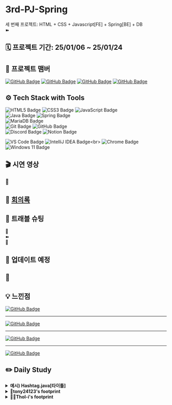 # 3rd-PJ-Spring

세 번째 프로젝트: HTML + CSS + Javascript[FE] + Spring[BE] + DB
<br>➽

## 🗓️ 프로젝트 기간: 25/01/06 ~ 25/01/24

## 👤 프로젝트 맴버

[![GitHub Badge](https://img.shields.io/badge/tony24123-181717?logo=github&logoColor=white&labelColor=181717)](https://github.com/tony24123)
[![GitHub Badge](https://img.shields.io/badge/ThoI－i-181717?logo=github&logoColor=white&labelColor=181717)](https://github.com/ThoI-i)
[![GitHub Badge](https://img.shields.io/badge/chchch928-181717?logo=github&logoColor=white&labelColor=181717)](https://github.com/chchch928)
[![GitHub Badge](https://img.shields.io/badge/Mabbakk-181717?logo=github&logoColor=white&labelColor=181717)](https://github.com/Mabbakk)

## ⚙️ Tech Stack with Tools

![HTML5 Badge](https://img.shields.io/badge/HTML5-E34F26?logo=html5&logoColor=white)
![CSS3 Badge](https://img.shields.io/badge/CSS3-1572B6?logo=css3&logoColor=white)
![JavaScript Badge](https://img.shields.io/badge/JavaScript-F7DF1E?logo=javascript&logoColor=black&labelColor=F7DF1E)<br>
![Java Badge](https://img.shields.io/badge/Java-007396?logo=openjdk&logoColor=white&labelColor=007396)
![Spring Badge](https://img.shields.io/badge/Spring-6DB33F?logo=spring&logoColor=white)
<br>
![MariaDB Badge](https://img.shields.io/badge/MariaDB-003545?logo=mariadb&logoColor=white)<br>
![Git Badge](https://img.shields.io/badge/Git-F05032?logo=git&logoColor=white)
![GitHub Badge](https://img.shields.io/badge/GitHub-181717?logo=github&logoColor=white)<br>
![Discord Badge](https://img.shields.io/badge/Discord-5865F2?logo=discord&logoColor=white)
![Notion Badge](https://img.shields.io/badge/Notion-000000?logo=notion&logoColor=white)

![VS Code Badge](https://img.shields.io/badge/Visual%20Studio%20Code_1.95.0-007ACC?logo=visual-studio-code&logoColor=white)
![IntelliJ IDEA Badge](https://img.shields.io/badge/IntelliJ_IDEA_2024.2.2(Community_Edition)-000000?logo=intellijidea&logoColor=white&labelColor=000000)<br>
![Chrome Badge](https://img.shields.io/badge/Chrome-4285F4?logo=googlechrome&logoColor=white)
![Windows 11 Badge](https://img.shields.io/badge/Windows%2011-0078D6?logo=windows&logoColor=white)

## 🎬 시연 영상

### 🔹

## 📜 [회의록](https://www.notion.so/17320f09dc2a805e9460e881e7f78aba?v=17320f09dc2a81eab4d3000cd15fcb7a&pvs=4)

## 📌 트래블 슈팅

🔹<br>
➽  
🔔

## 🔄 업데이트 예정

🔹
- 

## 💡 느낀점

[![GitHub Badge](https://img.shields.io/badge/tony24123-181717?logo=github&logoColor=white&labelColor=181717)](https://github.com/tony24123) <br>
___
[![GitHub Badge](https://img.shields.io/badge/ThoI－i-181717?logo=github&logoColor=white&labelColor=181717)](https://github.com/ThoI-i) <br>
___
[![GitHub Badge](https://img.shields.io/badge/chchch928-181717?logo=github&logoColor=white&labelColor=181717)](https://github.com/chchch928) <br>
___
[![GitHub Badge](https://img.shields.io/badge/Mabbakk-181717?logo=github&logoColor=white&labelColor=181717)](https://github.com/Mabbakk) <br>

## ✏️ Daily Study

<details>
  <summary><b>예시) Hashtag.java[타이틀]</b></summary>
hashtag.java 코드 공유[주요 내용]

```java
package com.example.instagramclone.domain.hashtag.entity;

import lombok.*;

import java.time.LocalDateTime;

@Getter
@Setter
@ToString
@EqualsAndHashCode
@NoArgsConstructor
@AllArgsConstructor
@Builder
public class Hashtag {
  private Long id;
  private String name;
  private LocalDateTime createdAt;
}
```

</details>

<details>
  <summary><b>🐢tony24123's footprint</b></summary>
	<details>
		<summary><b>ㅤ25/01/23/목:</b></summary>	
		ㅤㅤㅤ내용
	</details>
	<details>
		<summary><b>ㅤ25/01/23/목:</b></summary>	
		ㅤㅤㅤ내용
	</details>
	<details>
		<summary><b>ㅤ25/01/21/화:</b></summary>	
		ㅤㅤㅤ내용
	</details>
	<details>
		<summary><b>ㅤ25/01/20/월:</b></summary>	
		ㅤㅤㅤ내용
	</details>
	<details>
		<summary><b>ㅤ25/01/17/금:</b></summary>	
		ㅤㅤㅤ내용
	</details>
	<details>
		<summary><b>ㅤ25/01/16/목:</b></summary>	
		ㅤㅤㅤ내용
	</details>
	<details>
		<summary><b>ㅤ25/01/15/수:</b></summary>	
		ㅤㅤㅤ내용
	</details>
	<details>
		<summary><b>ㅤ25/01/14/화:</b></summary>	
		ㅤㅤㅤ내용
	</details>
	<details>
		<summary><b>ㅤ25/01/13/월:</b></summary>	
		ㅤㅤㅤ내용
	</details>
	<details>
		<summary><b>ㅤ25/01/10/금:</b></summary>	
		ㅤㅤㅤ내용
	</details>
	<details>
		<summary><b>ㅤ25/01/09/목:</b></summary>	
		ㅤㅤㅤ내용
	</details>
	<details>
		<summary><b>ㅤ25/01/08/수:의존성 주입, 스프링 빈 관리</b></summary>	
		ㅤㅤㅤ<h3> 의존성 주입 </h3>
             의존성 주입: 객체 간의 의존성을 관리할 수 있는 설계 패턴<br> 
             객체는 필요한 의존성을 외부에서 주입받음.<br>
             -> 결합도는 낮추고 , 코드의 재사용성과 유지보수가 높아짐<br>
             크게 생성자 주입, 세터 주입, 필드 주입 3가지 방법 사용 가능<br>
             <h4>생성자 주입</h4>
             - 3가지 방법 중에 가장 좋은 방법<br>
             - 모든 의존성을 주입받아야 하므로 객체가 일관되게 생성된다.<br>
             - 애플리케이션 시작 시점에 문제 발견이 가능하다.<br>              
             <h4>세터 주입 </h4>
             - 세터 주입을 사용하면 유지보수측면에서 생성자 주입보다 어려울 수 있다.<br>
             - NULL체크도 해줘야한다.<br>
             - 중간에 객체가 변경될 수 있다.<br>
             - 런타임 시점까지 문제 발생이 되지않아서 애플리케이션 실행이 예기치 않게 실패할 수 있다.<br>
             <h4>필드 주입</h4>
             - 테스트와 유지보수 특면에서 어려운 점이 많아 비추천<br>
              <h3>스프링 빈 관리</h3>
             - 스프링이 대신해서 관리를 해줌 <br>
              <h4>자바 클래스 방식</h4>
              ex)@Configuration //스프링이 클래스를 관리<br>
                 @ Bean //어떤 객체를 관리할지 메서드로 설정<br>
              <h4>애너테이션 방식</h4>
              <h4>`@Component`</h4>
              - 가장 일반적인 스프링 빈을 정의하는 애너테이션<br>
              - 주로 특수한 역할이 없는 일반적인 빈에 사용된다.<br>
              <h4>`@Service`</h4>
              - 비즈니스 로직을 담고 있는 서비스 클래스에 사용<br>
              - `@Service` 애너테이션을 통해 해당 클래스가 서비스 계층을 담당함을 명시적 나타낸다.<br>
              <h4>`@Repository`</h4>              
              - 데이터 접근 계층(DAO) 클래스에 사용<br>
              -  데이터베이스와의 통신을 담당하는 클래스를 나타내며, 데이터 접근 예외를 처리.<br>         
              <h4>`@Controller`</h4>              
              - 애플리케이션에서 컨트롤러 역할을 하는 클래스에 사용<br>
              - 웹 요청을 처리하고, 모델 데이터를 뷰로 전달하는 역할.<br>
              <h4>@Autowired</h4>
              의존성 주입을 수행하기 위한 애너테이션<br>
              <h4>@Qualifier</h4>
              @Autowired와 함께 사용하여, 같은 타입의 빈이 여러 개 있을 때 어떤 빈을 주입할지 명시적으로 지정하는 방법             
      </details>
      <details>
          <summary><b>ㅤ25/01/07/화: 프로젝트 방향성 회의</b></summary>	
          ㅤㅤㅤ<h3>프로젝트 진행 방향 결정</h3>
               <h4>회의 내용</h4>
               <h4>문제 상황</h4> 
                1.개발 능력 향상을 위해 추가 공부가 필요하다 판단됨<br>
                2.프로젝트 분량 조절에 아쉬움이 각자 남을수있음<br>
               <h4>회의 결과</h4>
                개인 공부에 더 집중하기로 결정<br>
                ->향후 프로젝트들에 있어 가장 큰 도움이 될이라 판단<br>              
                체계적인 관리를 위해 루틴을 정함<br>  
                -> 매일 오후 5시 공부 내용 푸쉬<br>  
                <h3>나의 공부 방향</h3>
                <h4>백엔드(자바,스프링,데이터베이스)에 집중해보고 싶음</h4>
                <h4>쇼핑몰 기본적인 로직 구현해보기 </h4>
                ex)상품 등록 , 상품 담기 , 상품 조회 , 상품 삭제 , 로그인 기능
      </details>
      <details>
          <summary><b>ㅤ25/01/07/월: </b></summary>	
          ㅤㅤㅤ내용
      </details>
</details>

<details>
  <summary><b>🐻‍❄️ThoI-i's footprint</b></summary>
	<details>
		<summary><b>ㅤ25/01/23/목:</b></summary>	
		ㅤㅤㅤ내용
	</details>
	<details>
		<summary><b>ㅤ25/01/23/목:</b></span></summary>	
		ㅤㅤㅤ내용
	</details>
	<details>
		<summary><b>ㅤ25/01/21/화:</b></span></summary>	
		ㅤㅤㅤ내용
	</details>
	<details>
		<summary><b>ㅤ25/01/20/월:</b></summary>	
		ㅤㅤㅤ내용
	</details>
	<details>
		<summary><b>ㅤ25/01/17/금:</b></summary>	
		ㅤㅤㅤ내용
	</details>
	<details>
		<summary><b>ㅤ25/01/16/목:</b></summary>	
		ㅤㅤㅤ내용
	</details>
	<details>
		<summary><b>ㅤ25/01/15/수:</b></summary>	
		ㅤㅤㅤ내용
	</details>
	<details>
		<summary><b>ㅤ25/01/14/화:</b></summary>	
		ㅤㅤㅤ내용
	</details>
	<details>
		<summary><b>ㅤ25/01/13/월:</b></summary>	
		ㅤㅤㅤ내용
	</details>
	<details>
		<summary><b>ㅤ25/01/10/금:</b></summary>	
		ㅤㅤㅤ내용
	</details>
	<details>
		<summary><b>ㅤ25/01/09/목:</b></summary>	
		ㅤㅤㅤ내용
	</details>
	<details>
		<summary><b>ㅤ25/01/08/수: 인터페이스(Interface), 내부 클래스(Inner), 익명 클래스(Anonymous)</b></summary>

|                 | 인터페이스 (Interface)                                | 내부 클래스 (Inner)                                   | 익명 클래스 (Anonymous)               |
|-----------------|-------------------------------------------------------|-------------------------------------------------------|----------------------------------|
| **재사용**      | O                                                     | 클래스 내부에서 재사용                                | 1회용                              |
| **구현 여부**   | 인터페이스(설계도) + 실체 클래스(구현체) + 동작 클래스(Main) | 인터페이스(설계도) + 동작 클래스(Main)               | 동작 클래스(Main) + 동작 클래스(Main - 축약) |
<details>
		<summary><b>ㅤㅤ인터페이스(Interface): 재사용 多</b></summary>

```java
package chap2_6.inner;

public interface Calculator {

    int operate(int n1, int n2); // 두개의 정수를 가지고 연산
}
```
```java
package chap2_6.inner;

public class AddCalculator implements Calculator {
    @Override
    public int operate(int n1, int n2) {
        return n1 + n2;
    }
}
```
```java
package chap2_6.inner;

public class Main {
    public static void main(String[] args) {
        Calculator addCal = new AddCalculator();
        int result1 = addCal.operate(50, 30);
        System.out.println("result1 = " + result1);
        }
    }
```
</details>
<details>
		<summary><b>ㅤㅤ내부 클래스(Inner Class)</b></summary>	

```java
// 재활용하지 X 클래스 (해당 클래스 내부에서만 쓸 거 같다)
private static class
```
```java
package chap2_6.inner;

public interface Calculator {

    int operate(int n1, int n2); // 두개의 정수를 가지고 연산
}
```
```java
package chap2_6.inner;

public class Main {

    private static class SubCalculator implements Calculator {
        @Override
        public int operate(int n1, int n2) {
            return n1 - n2;
        }
public static void main(String[] args) {
        
        SubCalculator subCal = new SubCalculator();
	        int result2 = subCal.operate(100, 25);
	        System.out.println("result2 = " + result2);
    }
```
</details>
<details>
		<summary><b>ㅤㅤ익명 클래스 (Anonymous class)</b></summary>

```java
// 내부 클래스에서 단, 1번만 쓸거다.

Calculator multiCal = class MultiCalculator implements Calculator{}
↓
Calculator multiCal = (class MultiCalculator) implements Calculator{}
↓
Calculator multiCal = implements Calculator {}
↓
Calculator multiCal = new Calculator() {}
       implements를 대체 <<┘       ┖>> class를 의미
```
```java
package chap2_6.inner;
	public class Main {
	   public static void main(String[] args) {     
	          
	          Calculator multiCal =  new Calculator() {
            // 클래스 블록 내부
            @Override
            public int operate(int n1, int n2) {
                return n1 * n2;
            }
        };
           int result3 = multiCal.operate(6, 11);
		       System.out.println("result3 = " + result3);
     }
}
```
</details>
	<details>
		<summary><b>ㅤ25/01/07/화: 파일 입출력[(바이트 기반 스트림/텍스트 기반 스트림], 객체 파일 입출력</b></summary>	

| 출력 (Output)                                  | 입력 (Input)                                  |
|-----------------------------------------------|----------------------------------------------|
| Save: 저장할 정보 전송                         | Load: 저장된 데이터 읽기                     |
| FileOutputStream                               | FileInputStream                              |
| Writer                                        | Reader                                       |

|             | FileInputStream                                    | Reader                                  |
|-------------|-----------------------------------------------|----------------------------------------------|
| **타입**    | 바이트 기반 스트림                             | 텍스트 기반 스트림                            |
| **입력 방식** | 한 글자씩                                    | 한 라인씩 (BufferedReader - `readLine()`)   |

<details>
		<summary><b>ㅤㅤ객체 파일 입출력</b></summary>
<details>
		<summary><b>ㅤㅤㅤ객체 보조 스트림 (implements Serializable)</b></summary>	
		ㅤㅤㅤㅤㅤ<b>객체→스트림 통과(개념 필요)를 위해 직렬화[Serializable(저장 시)]</b>

```java
List<Snack> snackList = List.of(
...
        );

        ┌>>> 직렬화 O
// List<Snack>
┕>>> 직렬화 X

public class Snack implements Serializable
```
```java
package chap2_5.fileio.objstream;

import chap2_5.fileio.FileExample;

import java.io.FileOutputStream;
import java.io.ObjectOutputStream;
import java.util.List;
import java.util.ArrayList;

public class SaveSnack {

  public static void main(String[] args) {

    // 과자 객체 전부 세이브파일로 저장
    List<Snack> snackList = List.of(
            new Snack("콘칲", 1970, 1500, Snack.Taste.GOOD)
            , new Snack("오징어집", 1985, 1800, Snack.Taste.GOOD)
            , new Snack("사브레", 1980, 3000, Snack.Taste.BAD)
    );

    try (FileOutputStream fos = new FileOutputStream(FileExample.ROOT_PATH + "/snack.sav")) {
      // 객체를 바이트로 변환해주는 보조 스트림
      ObjectOutputStream oos = new ObjectOutputStream(fos);
      // 객체가 스트림을 통과하려면 직렬화라는 개념이 필요함
      oos.writeObject(snackList);
      System.out.println("객체 저장 성공!");

    } catch (Exception e) {
      e.printStackTrace();
    }

  }
}
```
```java
package chap2_5.fileio.objstream;

import java.io.Serializable;
import java.util.Objects;

// Snack이 스트림을 통과할 수 있도록 직렬화 명시
public class Snack implements Serializable {

  public enum Taste {
    GOOD, BAD
  }

  private String snackName;
  private int year; // 출시년도
  private int price; // 가격
  private Taste taste; // 맛

  public Snack() {
  }

  public Snack(String snackName, int year, int price, Taste taste) {
    this.snackName = snackName;
    this.year = year;
    this.price = price;
    this.taste = taste;
  }

  public String getSnackName() {
    return snackName;
  }

  public void setSnackName(String snackName) {
    this.snackName = snackName;
  }

  public int getYear() {
    return year;
  }

  public void setYear(int year) {
    this.year = year;
  }

  public int getPrice() {
    return price;
  }

  public void setPrice(int price) {
    this.price = price;
  }

  public Taste getTaste() {
    return taste;
  }

  public void setTaste(Taste taste) {
    this.taste = taste;
  }

  @Override
  public String toString() {
    return "Snack{" +
            "snackName='" + snackName + '\'' +
            ", year=" + year +
            ", price=" + price +
            ", taste=" + taste +
            '}';
  }

  @Override
  public boolean equals(Object o) {
    if (this == o) return true;
    if (o == null || getClass() != o.getClass()) return false;
    Snack snack = (Snack) o;
    return year == snack.year && price == snack.price && Objects.equals(snackName, snack.snackName) && taste == snack.taste;
  }

  @Override
  public int hashCode() {
    return Objects.hash(snackName, year, price, taste);
  }
}
```
</details>
<details>
		<summary><b>ㅤㅤㅤ역직렬화 (Deserialize) ~ 역직렬화 보조스트림 (ObjectInputStream)</b></summary>
<h3>Q: 아래 구문이 왜 필요해?</h3>

```java
List<Snack> snackList = (List<Snack>) ois.readObject();
```
```java
// ↓
    public final Object readObject()
        throws IOException, ClassNotFoundException {
        return readObject(Object.class);
    }
    
// readObject(); 메서드는 직렬화한 객체가 아닌 Object 객체로 가져옴
// Object → 사용자가 생성한 List<Snack>로 다운캐스팅 진행 → 역직렬화 완료(객체화)
```
```java
package chap2_5.fileio.objstream;

import chap2_5.fileio.FileExample;

import java.io.FileInputStream;
import java.io.ObjectInputStream;
import java.util.List;

public class LoadSnack {

  public static void main(String[] args) {

    try (FileInputStream fis = new FileInputStream(FileExample.ROOT_PATH + "/snack.sav")) {
      // 저장된 객체를 불러온 후 역직렬화
      ObjectInputStream ois = new ObjectInputStream(fis);

      List<Snack> snackList = (List<Snack>) ois.readObject();

      for (Snack snack : snackList) {
        System.out.println(snack);
      }

    } catch (Exception e) {
      e.printStackTrace();
    }
  }
}
```
</details></details></details>
<details>
		<summary><b>ㅤ25/01/06/월: 문서 작성 / FileOutputStream, FileInputStream</b></summary>	
		   ㅤㅤㅤㅤ<b>README / Notion 회의록 작성, GitHub 연결</b>
    <details>
		<summary><b>ㅤㅤㅤFileOutputStream: 바이트 기반 스트림 이미지 / 영상 / 소스코드 파일 저장</b></summary>
```java
public class FileOutputExample {
    public static void main(String[] args) {
        try {// 바이트 기반 출력 스트림 : 파일을 내보낸다 - Save기능
            FileOutputStream fos = new FileOutputStream(FileExample.ROOT_PATH + "/pet.txt"
                    fos.write(new byte[]{97, 99, 101});
        } catch (Exception e) {
            System.out.println("해당 경로를 찾을 수 없습니다.");
        }
    }
}
```

</details>
      <details>
		    <summary><b>ㅤㅤㅤFileOutputStream: 파일 읽기 | try ~ with ~ resource : 메모리 누수 코드 자동 클로징</b></summary>

```java
public class FileInputExample {
  public static void main(String[] args) {
    // try ~ with ~ resource : 메모리 누수가 있을 수 있는 코드를 자동 해제
    try (FileInputStream fis = new FileInputStream(FileExample.ROOT_PATH + "/pet.txt")) {
      int data = 0;
      while ((data = fis.read()) != -1) {
        System.out.write(data);  // 아스키 코드를 문자로 출력
      }
      System.out.flush();          // 출력 버퍼 비우기
    } catch (Exception e) {
      System.out.println("파일 로드에 실패했습니다");
    }
  }
}
```

</details>
     <details>
		    <summary><b>ㅤㅤㅤFileOutputStream: 파일 읽기 | finally (레거시) : 메모리 누수 방지 클로징 코드</b></summary>

```java
public class FileInputExample {
  public static void main(String[] args) {
    FileinputStream fis = null;
    try {
      fis = new FileInputStream(FileExample.ROOT_PATH + "/pet.txt"
      int data = 0;
      while ((data = fis.read()) != -1) {
        System.out.write(data);  // 아스키 코드를 문자로 출력
      }
      System.out.flush();          // 출력 버퍼 비우기
    } catch (Exception e) {
      System.out.println("파일 로드에 실패했습니다");
    } finally {  // 예외에 관계없이 실행할 코드
      try {  // 메모리 해제 - 누수 방지
        if (fis != null) fis.close();
      } catch (IOException e) {
        e.printStackTrace();
      }
    }
  }
}
```
</details>
</details>
</details>
<details>
  <summary><b>🐹chchch928's footprint</b></summary>
	<details>
		<summary><b>ㅤ25/01/23/목:</b></summary>	
		ㅤㅤㅤ내용
	</details>
	<details>
		<summary><b>ㅤ25/01/23/목:</b></summary>	
		ㅤㅤㅤ내용
	</details>
	<details>
		<summary><b>ㅤ25/01/21/화:</b></summary>	
		ㅤㅤㅤ내용
	</details>
	<details>
		<summary><b>ㅤ25/01/20/월:</b></summary>	
		ㅤㅤㅤ내용
	</details>
	<details>
		<summary><b>ㅤ25/01/17/금:</b></summary>	
		ㅤㅤㅤ내용
	</details>
	<details>
		<summary><b>ㅤ25/01/16/목:</b></summary>	
		ㅤㅤㅤ내용
	</details>
	<details>
		<summary><b>ㅤ25/01/15/수:</b></summary>	
		ㅤㅤㅤ내용
	</details>
	<details>
		<summary><b>ㅤ25/01/14/화:</b></summary>	
		ㅤㅤㅤ내용
	</details>
	<details>
		<summary><b>ㅤ25/01/13/월:</b></summary>	
		ㅤㅤㅤ내용
	</details>
	<details>
		<summary><b>ㅤ25/01/10/금:</b></summary>	
		ㅤㅤㅤ내용
	</details>
	<details>
		<summary><b>ㅤ25/01/09/목:</b></summary>	
		ㅤㅤㅤ내용
	</details>
	<details>
		<summary><b>ㅤ25/01/08/수: 인스타그램 이미지 파일 검증 및 모달 스텝이동하고 이동버튼 이벤트 바인딩하기</b></summary>	

<h3>1. 이미지 파일 검증: 10메가 용량을 넘는 파일과 이미지가 아닌 파일은 필터링으로 제외한다.</h3>

(1) 일단 필터링을 사용하기 위해서는 파일정보를 배열로 만들고 함수를 handleFiles라는 함수를 적용시켜 files를 검증할 준비를 한다.
- 현재 console에서 Prototype상 유사배열이기때문에 배열로 변경한다.  -> [...e.target.files]
- 만일 파일 업로드했다면 handleFiles라는 함수로 그 파일을 검증하게 한다.

setUpFileUploadEvents의 함수에서

```js
// 파일 선택이 끝났을 때 파일정보를 읽는 이벤트
  $fileInput.addEventListener('change', e => {
    const files =[...e.target.files];
if(files.length >0) handleFiles(files)
  });
```

(2) 파일을 검사하고 다음단계로 이동하는 handleFiles라는 함수를 만들어 files를 검사한다.
- 파일의 수가 10개 넘는다면 알림창을 통해 '최대 10개의 파일만 선택가능하다'고 알려주고 리턴으로 내보낸다

```js
 // 파일을 검사하고 다음 단계로 이동하는 함수
  const handleFiles = files => {
      // 파일의 개수가 10개가 넘는지 검사
      if (files.length > 10) {
          alert('최대 10개의 파일만 선택 가능합니다.');
          return;
      }
  }
```

(3) 파일이 이미지인지 확인하는 함수를 validFiles라는 함수를 만들어 filter를 적용한다.
- 1차검증으로 filter로 파일의 타입이 만일 image로 시작하지 않으면 알림창을 통해 파일이름과 함께 '이미지가 아닙니다'로 알려주고 false값으로 내보내고 맞다면 true값으로 내보낸다.
- 그리고 2차검증으로 filter로 파일의 사이즈가 10메가바이트를 초과한다면 알림창을 통해 파일이름과 함께 '10MB를 초과합니다'로 알려주고 false값으로 내보내고 맞다면 true로 내보낸다.

```js
 // 파일이 이미지인지 확인
    const validFiles = files.filter(file => {
      if (!file.type.startsWith('image')) {
        alert(`${file.name}은(는) 이미지가 아닙니다.`);
        return false;
      }
      return true;
    }).filter(file => { 
      if (file.size > 10 * 1024 * 1024) {
        alert(`${file.name}은(는) 10MB를 초과합니다.`);
        return false;
      }
      return true;
    });
```

<h3>2. 모달 스텝이동하기</h3>

(1) 모달 바디 스텝을 이동하는 함수 goToStep을 만든다.
- 각 스탭인 업로드 (step1),미리보기 및 편집(step2),내용작성(step3)의 컨테이너들의 클래스로 step을 달아주었기 때문에 모달에서 step 클래스를 갖고있는 요소들을 모두 가져온다.
-  active 클래스를 display:flex로 만들었기 때문에 각 스탭 컨테이너에 active클래스를 부여하면 출력되고 active를 제거하면 출력되지 않는 시스템이다.
   -해당 스탭에 맞는 active를 가져오기 위해서는 가져온 요소들을 모두 배열로 변환한다
- forEach문으로 step클래스가 있는 컨테이너에 $stepContainer를 부여하고 toggle을 이용해서 해당 step과 index+1이 같아질때만 $stepContainer에 active 클래스를 붙이도록한다.


```js
function goToStep(step) {
  // 기존 스텝 컨테이너의 active를 제거하고 해당 step컨테이너에 active부여
  [...$modal.querySelectorAll('.step')].forEach(($stepContainer, index) => { 
    $stepContainer.classList.toggle('active', step === index + 1);
  });
}

```

(2). handleFiles 함수의 마지막에 goToStep(2)로 스탭을 지정하고 , 각 스텝에 맞는 버튼을 가져오기

- 모달관련 DOM들을 저장할 객체인 elements에 $backStepBtn, $nextStepBtn, $modalTitle을 가져오고 goToStep함수에도  추가한다.

- 각 스탭에 맞는 버튼을 설정한다.
- 스탭1에서는 두버튼 다 보이지 않게하고 modal제목을 편집으로 설정, 스탭2에서는 두버튼 다 보이고 modal제목을 편집으로 설정, 스탭3에서는 next버튼의 내용을 공유하기, modal제목을 새 게시물 만들기로 설정한다.
- 여기서 주의해야 할점은 스탭3에서 next버튼의 내용을 변경했기때문에 스탭3에서 스탭2로 되돌아갈때를 염려해서 스탭2의 next버튼 내용을 기존내용으로 다시 설정해줘야 한다는 것이다.


```js
const elements = {
    $closeBtn: $modal.querySelector('.modal-close-button'),
    $backdrop: $modal.querySelector('.modal-backdrop'),
    $uploadBtn: $modal.querySelector('.upload-button'),
    $fileInput: $modal.querySelector('#fileInput'),
    $backStepBtn: $modal.querySelector('.back-button'),
    $nextStepBtn: $modal.querySelector('.next-button'),
    $modalTitle: $modal.querySelector('.modal-title'),
};

function goToStep(step) {
  const { $backStepBtn, $nextStepBtn, $modalTitle, $fileInput } = elements;

  // 각 스텝별 버튼 활성화/비활성화 처리
    if (step === 1) {
        $nextStepBtn.style.display = 'none';
        $backStepBtn.style.visibility = 'hidden';
        $modalTitle.textContent = '새 게시물 만들기';
    } else if (step === 2) {
        $nextStepBtn.style.display = 'block';
        $backStepBtn.style.visibility = 'visible';
        $modalTitle.textContent = '편집';
        $nextStepBtn.textContent = '다음';
    } else if (step === 3) {
        $nextStepBtn.textContent = '공유하기';
        $modalTitle.textContent = '새 게시물 만들기';
    }
}

```
ㅤㅤㅤ


</details>
<details>
		<summary><b>ㅤ25/01/07/화: 인스타그램 업로드한 이미지 파일읽기 </b></summary>


<h3>1. 파일을 여러개 선택하게 하고 이미지 파일만 올릴 수 있도록 제약한다. 그리고 기존의 input버튼 모양이 아닌 다른 모양으로 설정할 수 있도록 한다.</h3>


- create-post-modal.jsp로 들어가서 모달바디의 업로드 부분에 input의 type이 file이고
  id가 fileInput 뒤에 multiple을 걸어서 다중선택이 가능한 것을 확인한다.
- input의 accept부분에 올릴 수 있는 파일을 제약하도록 지정할 수 있다 (예를 들어 image/*할 경우에는 image파일만 올릴 수 있다)
- input의 스타일로 하면 보기좋지 않으므로 style = display : none으로 변경하고 새 버튼을 만든다.

```js
 <input 
            type="file" 
            id="fileInput" 
            multiple
            accept="image/*"
            style="display: none;"
          >
 <button class="upload-button">컴퓨터에서 선택</button>

```

<h3>2. 파일 업로드 버튼을 누르면 파일 선택창이 열리도록 하게한다.</h3>
- 새 버튼으로 적용 시키기 위해서 elements에 $uploadBtn과 $fileInput을 추가한다.
- 파일을 업로드 시키는 기능을 만들기위해서 create-feed-modal.js에서 파일 업로드 관련 이벤트 함수를 만든다.
- elements로 $uploadBtn과 $fileInput을 가져오고, 업로드 버튼을 누르면 파일 선택창이 대신 눌리도록 조작한다.
- 파일 선택이 끝났을 때 파일정보를 읽는 이벤트를 만든다.
- bindEvents 함수에 파일 업로드한 함수가 실행되도록 setUpFileUploadEvents를 추가한다.
- 파일 선택이 완료되었을 때 서버로 보내기 위해서는 change 이벤트를 걸어 추가한 파일 정보를 읽어온다.


```js
let elements = {
  $closeBtn: $modal.querySelector('.modal-close-button'),
  $backdrop: $modal.querySelector('.modal-backdrop'),
  $uploadBtn: $modal.querySelector('.upload-button'),
  $fileInput: $modal.querySelector('#fileInput'),
};

// 파일 업로드 관련 이벤트 함수
function setUpFileUploadEvents() {
  const { $uploadBtn, $fileInput } = elements;
  // 업로드 버튼을 누르면 파일선택창이 대신 눌리도록 조작
  $uploadBtn.addEventListener('click', e => $fileInput.click());
  // 파일 선택이 끝났을 때 파일정보를 읽는 이벤트
  $fileInput.addEventListener('change', e => {
    console.log(e.target.files);
    
  });
}

function bindEvents() {
  setUpModalEvents();
  setUpFileUploadEvents();
}
```
</details>

<details>
  <summary><b>ㅤ25/01/06/월: 인스타그램 초기세팅 및 피드 모달 열고 닫기 공부 </b></summary>

<h3>1. 초기 세팅 : 데이터베이스 생성</h3> 

- yml로 가서 spring:datasource:url을 데이터베이스를 생성한 이름과 동일하게

<h3>2. 프로젝트 초기 실행방법</h3>

- routecontroller로 index jsp를 읽도록 만든다.

```
            @GetMapping("/")
            public String index() {
            return "index";
            }
```

- index jsp에는 모든 css, index.js, 각 섹션에 해당하는 components jsp들을 읽어온다.
  
<h3>3. 피드 생성 모달 열기</h3>

- js의 component 아래에 create-feed-modal.js를 만들고 그곳에 initCreateFeedModal 함수 생성하고 외부에 내보내야하므로 export 사용

```
// 모달 관련 JS 함수 - 외부에 노출
function initCreateFeedModal() {
    console.log('모달관련 함수실행!')
}
export default initCreateFeedModal;
```

- index.js에 모든 태그가 렌더링되면 실행되는 것을 만든다.
- 모든 태그가 렌더링 되면 실행되는 이벤트: DOMContentLoaded

```
import initStories from './components/stories.js';
import initCreateFeedModal from './components/create-feed-modal.js';
// 모든 태그가 렌더링되면 실행
document.addEventListener('DOMContentLoaded', () => {
  initStories(); // 스토리 관련 js
  initCreateFeedModal(); // 피드 생성 관련 js
}); 
```

- create-feed-modal.js에 피드생성 모달을 전역관리

```
let $modal = null;
$modal = document.getElementById('createPostModal')
```

- 피드 생성 모달 열기 이벤트 생성
- menu-item이라는 클래스가 다른 곳에도 존재하기 때문에 한곳에만 해당하는 클래스인 fa-square-plus를 가져와 closest로 menu-item에 접근해서 클릭이벤트 생성해서 click시에
  openModal함수가 발생하도록 코딩

```
 document
        .querySelector('.fa-square-plus')
        .closest('.menu-item')
        .addEventListener('click', openModal);
        
```

- create-feed-modal의 js에 initCreateFeedModal 속에 openModal 함수생성

```
const openModal = e => { 
    e.preventDefault();
    // 모달 열기
    $modal.style.display = 'flex';
  };
```

- 코드가 길어지기 때문에 함수를 분리한다.
  ->  이벤트 바인딩 관련함수 function bindEvents와 피드생성 모달관련 이벤트 함수 setUpModalEvent 생성한다.
  그리고 bindEvents에 setUpModalEvents 함수를 실행하도록 하고 initCreateFeedModal 함수에 적어놨던 것들을 모두 빼서 setUpModalEvents에 넣는다.

- 그리고 initCreateFeedModal함수에 bindEvents를 넣는다.

- 모달 관련 돔들을 저장할 객체를 만든다.
- 일단 당장의 기능을 만드는데 사용해야할 요소들을 가져온다. (필요할때마다 가져오기)
- 모달을 닫기 위해서는 x버튼을 눌렀을 때와 뒤 검은배경을 눌렀을때 닫혀야 하므로 두개의 요소 가져온다

```
// 모달 관련 DOM들을 저장할 객체
const elements = {
    $closeBtn: $modal.querySelector('.modal-close-button'),
    $backdrop: $modal.querySelector('.modal-backdrop'),
};
```

- setUpModalEvents 함수에 필요한 요소 두개 가져온다.

```
const { $closeBtn, $backdrop } = elements;
```

- x 버튼을 눌렀을때와 백드롭 눌렀을때 이벤트 생성

```
	// X버튼 눌렀을 때
    $closeBtn.addEventListener('click', closeModal);

    // 백드롭 눌렀을 때
    $backdrop.addEventListener('click', closeModal);

```

- 모달 닫기 함수 만들기

```
  const closeModal = e => {
    e.preventDefault();
    $modal.style.display = 'none';  
};

```

- 모달이 열렸을 때 스크롤하면 백드롭화면 움직이는 것 방지하기위해 openModal 과 closeModal 함수에 기능추가

openModal에

```
 document.body.style.overflow = 'hidden';  // 배경 바디 스크롤 방지
```

closeModal에

```
document.body.style.overflow = 'auto'; // 배경 바디 스크롤 방지 해제
```

</details>
</details>

<details>
  <summary><b>👩‍🦲Mabbakk's footprint</b></summary>
	<details>
		<summary><b>ㅤ25/01/23/목:</b></summary>	
		ㅤㅤㅤ내용
	</details>
	<details>
		<summary><b>ㅤ25/01/23/목:</b></summary>	
		ㅤㅤㅤ내용
	</details>
	<details>
		<summary><b>ㅤ25/01/21/화:</b></summary>	
		ㅤㅤㅤ내용
	</details>
	<details>
		<summary><b>ㅤ25/01/20/월:</b></summary>	
		ㅤㅤㅤ내용
	</details>
	<details>
		<summary><b>ㅤ25/01/17/금:</b></summary>	
		ㅤㅤㅤ내용
	</details>
	<details>
		<summary><b>ㅤ25/01/16/목:</b></summary>	
		ㅤㅤㅤ내용
	</details>
	<details>
		<summary><b>ㅤ25/01/15/수:</b></summary>	
		ㅤㅤㅤ내용
	</details>
	<details>
		<summary><b>ㅤ25/01/14/화:</b></summary>	
		ㅤㅤㅤ내용
	</details>
	<details>
		<summary><b>ㅤ25/01/13/월:</b></summary>	
		ㅤㅤㅤ내용
	</details>
	<details>
		<summary><b>ㅤ25/01/10/금:</b></summary>	
		ㅤㅤㅤ내용
	</details>
	<details>
		<summary><b>ㅤ25/01/09/목:</b></summary>	
		ㅤㅤㅤ내용
	</details>
	<details>
		<summary><b>ㅤ25/01/08/수: 프로젝트 방향 설정 및 래퍼런스 서치, 회원가입 BE</b></summary>	
		ㅤㅤㅤ<h3>1. 프로젝트 방향 설정</h3>
						<h4>·어떤 홈페이지를 만들 것인가?</h4>
						쇼핑몰 홈페이지 구현.<br>
						<h4>·어떤 레이아웃과 디자인으로 진행할 것인가?</h4>
						→ 이미지 참조<br>
						<h4>·어떤 기능을 구현할 것인가?</h4>
						FE 기능 구현을 우선적 목표로 한다.<br>
						+ 홈페이지에 필요한 정보를 포함하여 전체 디자인.<br>
						그 후 가능하다면 BE도 진행. (회원가입 및 로그인)<br>
						<h3>3. 회원가입 FE/BE_1</h3>
						<div style="text-align: center;">
							<img src="https://github.com/3rd-PJ-Spring/Checkpoint/blob/219069cc37d73b2531b87a866ee27095d709b899/img/Mabbakk/250108(%EC%88%98)/%233_%ED%94%84%EB%A1%9C%EC%A0%9D%ED%8A%B8%20%EB%B0%A9%ED%96%A5%20%EC%84%A4%EC%A0%95%20%EB%B0%8F%20%EB%9E%98%ED%8D%BC%EB%9F%B0%EC%8A%A4%20%EC%84%9C%EC%B9%98%2C%20%ED%9A%8C%EC%9B%90%EA%B0%80%EC%9E%85%20BE%20_1.png">
							<img src="./img/Mabbakk/250108(수)/#3_프로젝트 방향 설정 및 래퍼런스 서치, 회원가입 BE_2.png">
							<img src="./img/Mabbakk/250108(수)/#3_프로젝트 방향 설정 및 래퍼런스 서치, 회원가입 BE_3.png">
							<img src="./img/Mabbakk/250108(수)/#3_프로젝트 방향 설정 및 래퍼런스 서치, 회원가입 BE_4.png">
							<img src="./img/Mabbakk/250108(수)/#3_프로젝트 방향 설정 및 래퍼런스 서치, 회원가입 BE_5.png">
							<img src="./img/Mabbakk/250108(수)/#3_프로젝트 방향 설정 및 래퍼런스 서치, 회원가입 BE_6.png">
							<img src="./img/Mabbakk/250108(수)/#3_프로젝트 방향 설정 및 래퍼런스 서치, 회원가입 BE_7.png">
							<img src="./img/Mabbakk/250108(수)/#3_프로젝트 방향 설정 및 래퍼런스 서치, 회원가입 BE_8.png">
							<img src="./img/Mabbakk/250108(수)/#3_프로젝트 방향 설정 및 래퍼런스 서치, 회원가입 BE_9.png">
						</div>
	</details>
	<details>
		<summary><b>ㅤ25/01/07/화: 팀플 회의_방향 설정 및 목표 설정</b></summary>	
		  <h3>1. 전체적인 방향 설정 </h3>
            <h4>개인의 역량을 높일 수 있도록 철저하고 꾸준한 공부 그리고 그에 대한 결과물 데모버전 도출.</h4>
                (공통 주제 설정 : 기본 홈페이지)<br></br>
		<h3> 2. 목표 설정 </h3>
      <h4>· 내가 구현하고 싶은 기능 ? → 프론트엔드</h4>
      <h4>· 부족한 부분 ? → 숙달되지 않은 자바스크립트 이벤트 구현</h4>
      <h4>· 구현하고자 하는 기능 ? → 회원가입 (로그인) 기능 ...등 추가 구상</h4>
	</details>
	<details>
		<summary><b>ㅤ25/01/06/월: 인스타그램 클론 연습 강의 복습</b></summary>	
		ㅤㅤㅤ<h4>피드 목록 조회 API 만들기 까지 복습 (FE/BE)</h4>
	</details>
</details>

